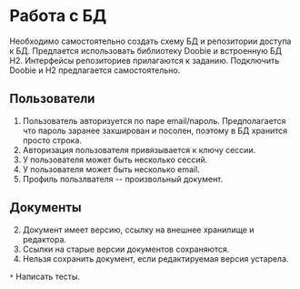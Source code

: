 # Работа с БД

Необходимо самостоятельно создать схему БД и репозитории доступа к БД. Предлается использовать библиотеку Doobie и встроенную БД H2. Интерфейсы репозиториев прилагаются к заданию. Подключить Doobie и H2 предлагается самостоятельно.

## Пользователи

1. Пользователь авторизуется по паре email/пароль. Предполагается что пароль заранее захширован и посолен, поэтому в БД хранится просто строка.
2. Авторизация пользователя привязывается к ключу сессии.
3. У пользователя может быть несколько сессий.
4. У пользователя может быть несколько email.
5. Профиль пользлвателя -- произвольный документ.

## Документы

2. Документ имеет версию, ссылку на внешнее хранилище и редактора.
3. Ссылки на старые версии документов сохраняются.
4. Нельзя сохранить документ, если редактируемая версия устарела. 

`*` Написать тесты.